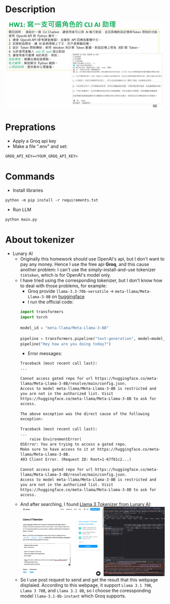 # Description
![image](https://github.com/LunaticGhoulPiano/CYCU_GAI/blob/master/HW1/Description_PPT.jpg?raw=true)

# Preprations
- Apply a Groq api key
- Make a file ".env" and set:
```
GROQ_API_KEY=<YOUR_GROQ_API_KEY>
```

# Commands
- Install libraries
```
python -m pip install -r requirements.txt
```
- Run LLM
```
python main.py
```

# About tokenizer
- Lunary AI
    - Originally this homework should use OpenAI's api, but I don't want to pay any money. Hence I use the free api **Groq**, and this cause another problem: I can't use the simply-install-and-use tokenizer ```tiktoken```, which is for OpenAI's model only.
    - I have tried using the corresponding tokenizer, but I don't know how to deal with those problems, for example:
        - Groq provide ```llama-3.3-70b-versatile``` -> ```meta-llama/Meta-Llama-3-8B``` on [huggingface](https://huggingface.co/docs/transformers/model_doc/llama3)
        - I run the official code:
        ```python
        import transformers
        import torch

        model_id = "meta-llama/Meta-Llama-3-8B"

        pipeline = transformers.pipeline("text-generation", model=model_id, model_kwargs={"torch_dtype": torch.bfloat16}, device_map="auto")
        pipeline("Hey how are you doing today?")
        ```
        - Error messages:
        ```
        Traceback (most recent call last):
        ...

        Cannot access gated repo for url https://huggingface.co/meta-llama/Meta-Llama-3-8B/resolve/main/config.json.
        Access to model meta-llama/Meta-Llama-3-8B is restricted and you are not in the authorized list. Visit https://huggingface.co/meta-llama/Meta-Llama-3-8B to ask for access.

        The above exception was the direct cause of the following exception:

        Traceback (most recent call last):
        ...
            raise EnvironmentError(
        OSError: You are trying to access a gated repo.
        Make sure to have access to it at https://huggingface.co/meta-llama/Meta-Llama-3-8B.
        403 Client Error. (Request ID: Root=1-67f01c2...)

        Cannot access gated repo for url https://huggingface.co/meta-llama/Meta-Llama-3-8B/resolve/main/config.json.
        Access to model meta-llama/Meta-Llama-3-8B is restricted and you are not in the authorized list. Visit https://huggingface.co/meta-llama/Meta-Llama-3-8B to ask for access.
        ```
    - And after searching, I found [Llama 3 Tokenizer from Lunary AI](https://lunary.ai/llama3-tokenizer):
    ![image](https://github.com/LunaticGhoulPiano/CYCU_GAI/blob/master/HW1/Lunary_Llama3_Tokenizer.jpg?raw=true)
    - So I use post request to send and get the result that this webpage displaied. According to this webpage, it support ```Llama 3.1 70B```, ```Llama 3 70B```, and ```Llama 3.1 8B```, so I choose the coressponding model ```llama-3.1-8b-instant``` which Groq supports.